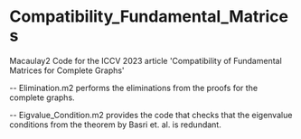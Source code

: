 # Compatibility_Fundamental_Matrices
Macaulay2 Code for the ICCV 2023 article 'Compatibility of Fundamental Matrices for Complete Graphs'

-- Elimination.m2 performs the eliminations from the proofs for the complete graphs.

-- Eigvalue_Condition.m2 provides the code that checks that the eigenvalue conditions from the theorem by Basri et. al. is redundant.
